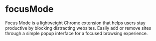 # focusMode
Focus Mode is a lightweight Chrome extension that helps users stay productive by blocking distracting websites. Easily add or remove sites through a simple popup interface for a focused browsing experience.
